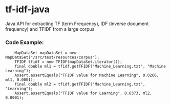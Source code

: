 # tf-idf-java
Java API for extracting TF (term Frequency), IDF (inverse document frequency) and TFIDF from a large corpus


### Code Example:

        MapDataSet mapDataSet = new MapDataSet("/src/test/resources/corpus");
        TFIDF tfidf = new TFIDF(mapDataSet.iterator());
        final double ml1 = tfidf.getTFIDF("Machine_Learning.txt", "Machine Learning");
        Assert.assertEquals("TFIDF value for Machine Learning", 0.0266, ml1, 0.0001);
        final double ml2 = tfidf.getTFIDF("Machine_Learning.txt", "Learning");
        Assert.assertEquals("TFIDF value for Learning", 0.0373, ml2, 0.0001);

